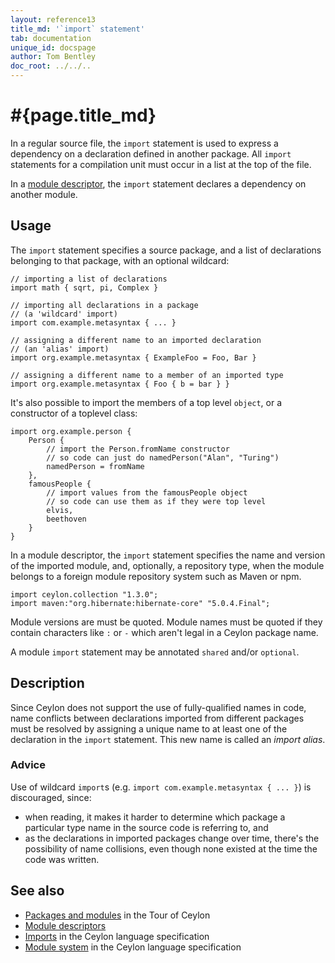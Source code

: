 ```yaml
---
layout: reference13
title_md: '`import` statement'
tab: documentation
unique_id: docspage
author: Tom Bentley
doc_root: ../../..
---
```


# #{page.title_md}

In a regular source file, the `import` statement is used to express a 
dependency on a declaration defined in another package. All `import` 
statements for a compilation unit must occur in a list at the top of 
the file.

In a [module descriptor](../../structure/module#descriptor), the
`import` statement declares a dependency on another module.

## Usage 

The `import` statement specifies a source package, and a list of
declarations belonging to that package, with an optional wildcard:

<!-- check:none -->
<!-- try: -->
    // importing a list of declarations
    import math { sqrt, pi, Complex }
    
    // importing all declarations in a package
    // (a 'wildcard' import)
    import com.example.metasyntax { ... }
    
    // assigning a different name to an imported declaration
    // (an 'alias' import)
    import org.example.metasyntax { ExampleFoo = Foo, Bar }

    // assigning a different name to a member of an imported type
    import org.example.metasyntax { Foo { b = bar } }

It's also possible to import the members of a top level `object`, or a 
constructor of a toplevel class:

<!-- check:none -->
<!-- try: -->
    import org.example.person {
        Person { 
            // import the Person.fromName constructor
            // so code can just do namedPerson("Alan", "Turing")
            namedPerson = fromName 
        },
        famousPeople {
            // import values from the famousPeople object
            // so code can use them as if they were top level
            elvis,
            beethoven
        }
    }

In a module descriptor, the `import` statement specifies the name
and version of the imported module, and, optionally, a repository
type, when the module belongs to a foreign module repository system 
such as Maven or npm.

<!-- check:none -->
<!-- try: -->
    import ceylon.collection "1.3.0";
    import maven:"org.hibernate:hibernate-core" "5.0.4.Final";

Module versions are must be quoted. Module names must be quoted if
they contain characters like `:` or `-` which aren't legal in a
Ceylon package name.

A module `import` statement may be annotated `shared` and/or `optional`.

## Description

Since Ceylon does not support the use of fully-qualified names in code,
name conflicts between declarations imported from different packages 
must be resolved by assigning a unique name to at least one of the 
declaration in the `import` statement. This new name is called an
_import alias_.

### Advice

Use of wildcard `import`s (e.g. `import com.example.metasyntax { ... }`) 
is discouraged, since:

* when reading, it makes it harder to determine which package a particular 
  type name in the source code is referring to, and
* as the declarations in imported packages change over time, there's the 
  possibility of name collisions, even though none existed at the time 
  the code was written.

## See also

* [Packages and modules](/documentation/tour/modules/) in the Tour of Ceylon
* [Module descriptors](../../structure/module#descriptor)
* [Imports](#{site.urls.spec_current}#imports) in the Ceylon language 
  specification
* [Module system](#{site.urls.spec_current}#modulesystem) in the Ceylon language 
  specification
